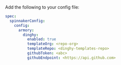 Add the following to your config file:

```yaml
spec:
  spinnakerConfig:
    config:
      armory:
        dinghy:
          enabled: true 
          templateOrg: <repo-org>
          templateRepo: <dinghy-templates-repo>
          githubToken: <abc>
          githubEndpoint: <https://api.github.com>

```
